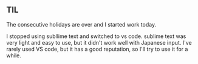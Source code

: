 ## TIL

The consecutive holidays are over and I started work today.

I stopped using subllime text and switched to vs code. sublime text was very light and easy to use, but it didn't work well with Japanese input. I've rarely used VS code, but it has a good reputation, so I'll try to use it for a while.